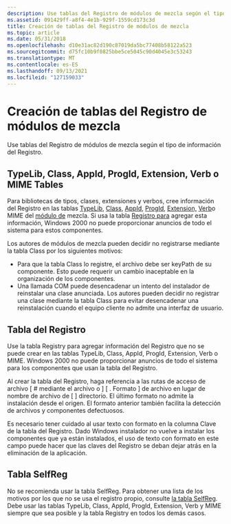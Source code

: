 ```yaml
---
description: Use tablas del Registro de módulos de mezcla según el tipo de información del Registro.
ms.assetid: 091429ff-a8f4-4e1b-929f-1559cd173c3d
title: Creación de tablas del Registro de módulos de mezcla
ms.topic: article
ms.date: 05/31/2018
ms.openlocfilehash: d10e31ac82d190c87019da5bc77408b58122a523
ms.sourcegitcommit: d75fc10b9f0825bbe5ce5045c90d4045e3c53243
ms.translationtype: MT
ms.contentlocale: es-ES
ms.lasthandoff: 09/13/2021
ms.locfileid: "127159033"
---
```

# <a name="authoring-merge-module-registry-tables"></a>Creación de tablas del Registro de módulos de mezcla

Use tablas del Registro de módulos de mezcla según el tipo de información del Registro.

## <a name="typelib-class-appid-progid-extension-verb-or-mime-tables"></a>TypeLib, Class, AppId, ProgId, Extension, Verb o MIME Tables

Para bibliotecas de tipos, clases, extensiones y verbos, cree información del Registro en las tablas [TypeLib](typelib-table.md), [Class](class-table.md), [AppId](appid-table.md), [ProgId](progid-table.md), [Extension,](extension-table.md) [Verb](verb-table.md)o MIME del [módulo de](mime-table.md) mezcla. Si usa la tabla [Registro para](registry-table.md) agregar esta información, Windows 2000 no puede proporcionar anuncios de todo el sistema para estos componentes.

Los autores de módulos de mezcla pueden decidir no registrarse mediante la tabla Class por los siguientes motivos:

-   Para que la tabla Class lo registre, el archivo debe ser keyPath de su componente. Esto puede requerir un cambio inaceptable en la organización de los componentes.
-   Una llamada COM puede desencadenar un intento del instalador de reinstalar una clase anunciada. Los autores pueden decidir no registrar una clase mediante la tabla Class para evitar desencadenar una reinstalación cuando el equipo cliente no admite una interfaz de usuario.

## <a name="registry-table"></a>Tabla del Registro

Use la tabla Registry para agregar información del Registro que no se puede crear en las tablas TypeLib, Class, AppId, ProgId, Extension, Verb o MIME. Windows 2000 no puede proporcionar anuncios de todo el sistema para los componentes que usan la tabla del Registro.

Al crear la tabla del Registro, haga referencia a las rutas de acceso de archivo \[ \# mediante el archivo o \] \[ . Formato \] de archivo en lugar de nombre de archivo de \[ \] directorio. El último formato no admite la instalación desde el origen. El formato anterior también facilita la detección de archivos y componentes defectuosos.

Es necesario tener cuidado al usar texto con formato en la columna Clave de la tabla del Registro. Dado Windows instalador no vuelve a instalar los componentes que ya están instalados, el uso de texto con formato en este campo puede hacer que las claves del Registro se deban dejar atrás en la eliminación de la aplicación.

## <a name="selfreg-table"></a>Tabla SelfReg

No se recomienda usar la tabla SelfReg. Para obtener una lista de los motivos por los que no se usa el registro propio, consulte [la tabla SelfReg](selfreg-table.md). Debe usar las tablas TypeLib, Class, AppId, ProgId, Extension, Verb y MIME siempre que sea posible y la tabla Registry en todos los demás casos.

 

 



